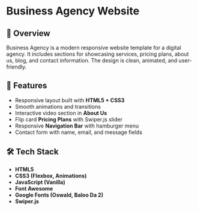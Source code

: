 # Business Agency Website  

## 📌 Overview  
Business Agency is a modern responsive website template for a digital agency. It includes sections for showcasing services, pricing plans, about us, blog, and contact information. The design is clean, animated, and user-friendly.  

## 🚀 Features  
- Responsive layout built with **HTML5 + CSS3**  
- Smooth animations and transitions  
- Interactive video section in **About Us**  
- Flip card **Pricing Plans** with Swiper.js slider  
- Responsive **Navigation Bar** with hamburger menu  
- Contact form with name, email, and message fields  

## 🛠️ Tech Stack  
- **HTML5**  
- **CSS3 (Flexbox, Animations)**  
- **JavaScript (Vanilla)**  
- **Font Awesome**  
- **Google Fonts (Oswald, Baloo Da 2)**  
- **Swiper.js**  

